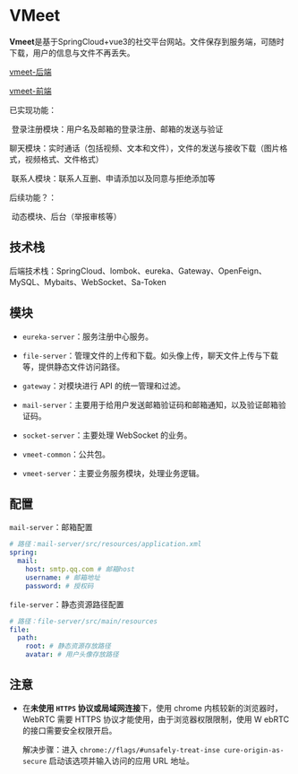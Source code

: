 # VMeet

**Vmeet**是基于SpringCloud+vue3的社交平台网站。文件保存到服务端，可随时下载，用户的信息与文件不再丢失。

[vmeet-后端](https://github.com/GordonLyu/vmeet-java)

[vmeet-前端](https://github.com/GordonLyu/vmeet-vue)



已实现功能：

​		登录注册模块：用户名及邮箱的登录注册、邮箱的发送与验证

​		聊天模块：实时通话（包括视频、文本和文件），文件的发送与接收下载（图片格式，视频格式、文件格式）

​		联系人模块：联系人互删、申请添加以及同意与拒绝添加等



后续功能？：

​		动态模块、后台（举报审核等）



## 技术栈

后端技术栈：SpringCloud、lombok、eureka、Gateway、OpenFeign、MySQL、Mybaits、WebSocket、Sa-Token



## 模块

- `eureka-server`：服务注册中心服务。

- `file-server`：管理文件的上传和下载。如头像上传，聊天文件上传与下载等，提供静态文件访问路径。

- `gateway`：对模块进行 API 的统一管理和过滤。

- `mail-server`：主要用于给用户发送邮箱验证码和邮箱通知，以及验证邮箱验证码。

- `socket-server`：主要处理 WebSocket 的业务。 

- `vmeet-common`：公共包。

- `vmeet-server`：主要业务服务模块，处理业务逻辑。

  

## 配置

`mail-server`：邮箱配置

```yaml
# 路径：mail-server/src/resources/application.xml
spring:
  mail:
    host: smtp.qq.com # 邮箱host
    username: # 邮箱地址
    password: # 授权码
```



`file-server`：静态资源路径配置

```yaml
# 路径：file-server/src/main/resources
file:
  path:
    root: # 静态资源存放路径
    avatar: # 用户头像存放路径
```



## 注意

- 在**未使用 `HTTPS` 协议或局域网连接**下，使用 chrome 内核较新的浏览器时，WebRTC 需要 HTTPS 协议才能使用，由于浏览器权限限制，使用 W ebRTC 的接口需要安全权限开启。

  解决步骤：进入  `chrome://flags/#unsafely-treat-inse cure-origin-as-secure`  启动该选项并输入访问的应用 URL 地址。



